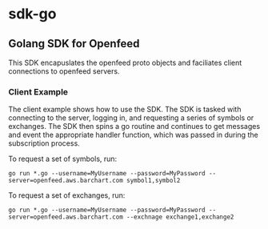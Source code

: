 # sdk-go

## Golang SDK for Openfeed

This SDK encapuslates the openfeed proto objects and faciliates client connections
to openfeed servers.

### Client Example

The client example shows how to use the SDK. The SDK is tasked with connecting to the server, logging in, and requesting a series of symbols or exchanges. The SDK then spins a go routine and continues to get messages and event the appropriate handler function, which was passed in during the subscription process.

To request a set of symbols, run:

`go run *.go --username=MyUsername --password=MyPassword --server=openfeed.aws.barchart.com symbol1,symbol2`


To request a set of exchanges, run:

`go run *.go --username=MyUsername --password=MyPassword --server=openfeed.aws.barchart.com --exchnage exchange1,exchange2`
